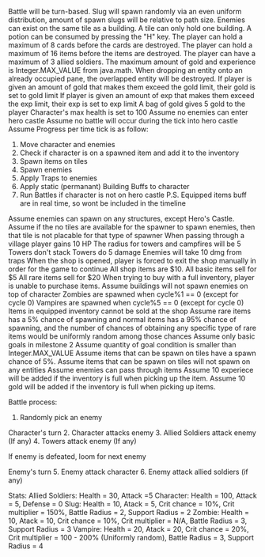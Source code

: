 Battle will be turn-based.
Slug will spawn randomly via an even uniform distribution, amount of spawn slugs will be relative to path size.
Enemies can exist on the same tile as a building.
A tile can only hold one building.
A potion can be consumed by pressing the "H" key.
The player can hold a maximum of 8 cards before the cards are destroyed.
The player can hold a maximum of 16 items before the items are destroyed.
The player can have a maximum of 3 allied soldiers.
The maximum amount of gold and experience is Integer.MAX_VALUE from java.math.
When dropping an entity onto an already occupied pane, the overlapped entity will be destroyed.
If player is given an amount of gold that makes them exceed the gold limit, their gold is set to gold limit
If player is given an amount of exp that makes them exceed the exp limit, their exp is set to exp limit
A bag of gold gives 5 gold to the player
Character's max health is set to 100
Assume no enemies can enter hero castle
Assume no battle will occur during the tick into hero castle
Assume Progress per time tick is as follow:
1. Move character and enemies
2. Check if character is on a spawned item and add it to the inventory
3. Spawn items on tiles
4. Spawn enemies
5. Apply Traps to enemies
6. Apply static (permanant) Building Buffs to character
7. Run Battles if character is not on hero castle
P.S. Equipped items buff are in real time, so wont be included in the timeline

Assume enemies can spawn on any structures, except Hero's Castle.
Assume if the no tiles are available for the spawner to spawn enemies, then that tile is not placable for that type of spawner
When passing through a village player gains 10 HP
The radius for towers and campfires will be 5
Towers don't stack
Towers do 5 damage
Enemies will take 10 dmg from traps
When the shop is opened, player is forced to exit the shop manually in order for the game to continue
All shop items are $10.
All basic items sell for $5
All rare items sell for $20
When trying to buy with a full inventory, player is unable to purchase items.
Assume buildings will not spawn enemies on top of character
Zombies are spawned when cycle%1 == 0 (except for cycle 0)
Vampires are spawned when cycle%5 == 0 (except for cycle 0)
Items in equipped inventory cannot be sold at the shop
Assume rare items has a 5% chance of spawning and normal items has a 95% chance of spawning, and the number of chances of obtaining any specific type of rare items would be uniformly random among those chances
Assume only basic goals in milestone 2
Assume quantity of goal condition is smaller than Integer.MAX_VALUE
Assume items that can be spawn on tiles have a spawn chance of 5%.
Assume items that can be spawn on tiles will not spawn on any entities
Assume enemies can pass through items
Assume 10 experiece will be added if the inventory is full when picking up the item.
Assume 10 gold will be added if the inventory is full when picking up items.

Battle process:
1. Randomly pick an enemy

Character's turn
2. Character attacks enemy
3. Allied Soldiers attack enemy (If any)
4. Towers attack enemy (If any)

If enemy is defeated, loom for next enemy

Enemy's turn
5. Enemy attack character
6. Enemy attack allied soldiers (if any)

Stats:
Allied Soldiers: Health = 30, Attack =5
Character: Health = 100, Attack = 5, Defense = 0
Slug: Health = 10, Atack = 5, Crit chance = 10%, Crit multiplier = 150%, Battle Radius = 2, Support Radius = 2
Zombie: Health = 10, Atack = 10, Crit chance = 10%, Crit multiplier = N/A, Battle Radius = 3, Support Radius = 3
Vampire: Health = 20, Atack = 20, Crit chance = 20%, Crit multiplier = 100 - 200% (Uniformly random), Battle Radius = 3, Support Radius = 4



